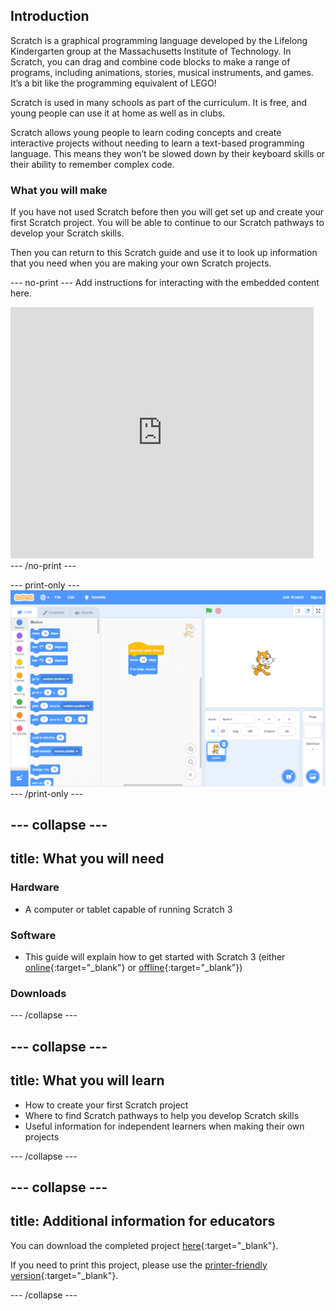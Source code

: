 ## Introduction

Scratch is a graphical programming language developed by the Lifelong Kindergarten group at the Massachusetts Institute of Technology. In Scratch, you can drag and combine code blocks to make a range of programs, including animations, stories, musical instruments, and games. It’s a bit like the programming equivalent of LEGO!

Scratch is used in many schools as part of the curriculum. It is free, and young people can use it at home as well as in clubs.

Scratch allows young people to learn coding concepts and create interactive projects without needing to learn a text-based programming language. This means they won’t be slowed down by their keyboard skills or their ability to remember complex code.

### What you will make
If you have not used Scratch before then you will get set up and create your first Scratch project. You will be able to continue to our Scratch pathways to develop your Scratch skills.

Then you can return to this Scratch guide and use it to look up information that you need when you are making your own Scratch projects. 

--- no-print ---
Add instructions for interacting with the embedded content here.

<div class="scratch-preview">
  <iframe allowtransparency="true" width="485" height="402" src="https://scratch.mit.edu/projects/embed/160619869/?autostart=false" frameborder="0"></iframe>
</div>
--- /no-print ---

--- print-only ---
![Complete project](images/showcase_static.png)
--- /print-only ---

--- collapse ---
---
title: What you will need
---
### Hardware

+ A computer or tablet capable of running Scratch 3

### Software

+ This guide will explain how to get started with Scratch 3 (either [online](https://scratch.mit.edu/){:target="_blank"} or [offline](https://scratch.mit.edu/download){:target="_blank"})

### Downloads

--- /collapse ---

--- collapse ---
---
title: What you will learn
---

+ How to create your first Scratch project
+ Where to find Scratch pathways to help you develop Scratch skills
+ Useful information for independent learners when making their own projects

--- /collapse ---

--- collapse ---
---
title: Additional information for educators
---

You can download the completed project [here](http://rpf.io/p/en/projectName-get){:target="_blank"}.

If you need to print this project, please use the [printer-friendly version](https://projects.raspberrypi.org/en/projects/projectName/print){:target="_blank"}.

--- /collapse ---
